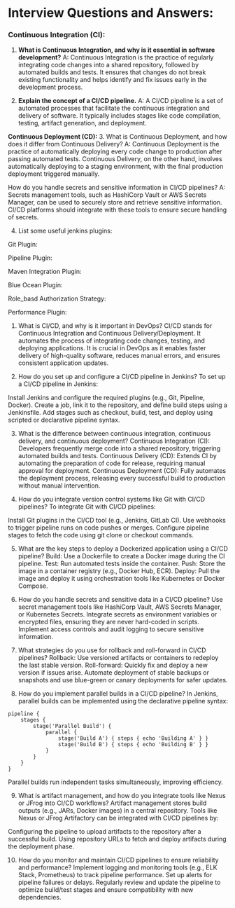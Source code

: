 # Interview Questions and Answers:

### Continuous Integration (CI):

1. **What is Continuous Integration, and why is it essential in software development?**
A: Continuous Integration is the practice of regularly integrating code changes into a shared repository, followed by automated builds and tests. It ensures that changes do not break existing functionality and helps identify and fix issues early in the development process.

2. **Explain the concept of a CI/CD pipeline.**
A: A CI/CD pipeline is a set of automated processes that facilitate the continuous integration and delivery of software. It typically includes stages like code compilation, testing, artifact generation, and deployment.

 **Continuous Deployment (CD):**
3. What is Continuous Deployment, and how does it differ from Continuous Delivery?
A: Continuous Deployment is the practice of automatically deploying every code change to production after passing automated tests. Continuous Delivery, on the other hand, involves automatically deploying to a staging environment, with the final production deployment triggered manually.



How do you handle secrets and sensitive information in CI/CD pipelines?
A: Secrets management tools, such as HashiCorp Vault or AWS Secrets Manager, can be used to securely store and retrieve sensitive information. CI/CD platforms should integrate with these tools to ensure secure handling of secrets.


4. List some useful jenkins plugins:

Git Plugin:

Pipeline Plugin:

Maven Integration Plugin:

Blue Ocean Plugin:

Role_basd Authorization Strategy:

Performance Plugin:


1) What is CI/CD, and why is it important in DevOps?
CI/CD stands for Continuous Integration and Continuous Delivery/Deployment. It automates the process of integrating code changes, testing, and deploying applications. It is crucial in DevOps as it enables faster delivery of high-quality software, reduces manual errors, and ensures consistent application updates.

2) How do you set up and configure a CI/CD pipeline in Jenkins?
To set up a CI/CD pipeline in Jenkins:

Install Jenkins and configure the required plugins (e.g., Git, Pipeline, Docker).
Create a job, link it to the repository, and define build steps using a Jenkinsfile.
Add stages such as checkout, build, test, and deploy using scripted or declarative pipeline syntax.

3) What is the difference between continuous integration, continuous delivery, and continuous deployment?
Continuous Integration (CI): Developers frequently merge code into a shared repository, triggering automated builds and tests.
Continuous Delivery (CD): Extends CI by automating the preparation of code for release, requiring manual approval for deployment.
Continuous Deployment (CD): Fully automates the deployment process, releasing every successful build to production without manual intervention.

4) How do you integrate version control systems like Git with CI/CD pipelines?
To integrate Git with CI/CD pipelines:

Install Git plugins in the CI/CD tool (e.g., Jenkins, GitLab CI).
Use webhooks to trigger pipeline runs on code pushes or merges.
Configure pipeline stages to fetch the code using git clone or checkout commands.

5) What are the key steps to deploy a Dockerized application using a CI/CD pipeline?
Build: Use a Dockerfile to create a Docker image during the CI pipeline.
Test: Run automated tests inside the container.
Push: Store the image in a container registry (e.g., Docker Hub, ECR).
Deploy: Pull the image and deploy it using orchestration tools like Kubernetes or Docker Compose.

6) How do you handle secrets and sensitive data in a CI/CD pipeline?
Use secret management tools like HashiCorp Vault, AWS Secrets Manager, or Kubernetes Secrets.
Integrate secrets as environment variables or encrypted files, ensuring they are never hard-coded in scripts.
Implement access controls and audit logging to secure sensitive information.

7) What strategies do you use for rollback and roll-forward in CI/CD pipelines?
Rollback: Use versioned artifacts or containers to redeploy the last stable version.
Roll-forward: Quickly fix and deploy a new version if issues arise.
Automate deployment of stable backups or snapshots and use blue-green or canary deployments for safer updates.

8) How do you implement parallel builds in a CI/CD pipeline?
In Jenkins, parallel builds can be implemented using the declarative pipeline syntax:

```
pipeline {
    stages {
        stage('Parallel Build') {
            parallel {
                stage('Build A') { steps { echo 'Building A' } }
                stage('Build B') { steps { echo 'Building B' } }
            }
        }
    }
}
```

Parallel builds run independent tasks simultaneously, improving efficiency.

9) What is artifact management, and how do you integrate tools like Nexus or JFrog into CI/CD workflows?
Artifact management stores build outputs (e.g., JARs, Docker images) in a central repository. Tools like Nexus or JFrog Artifactory can be integrated with CI/CD pipelines by:

Configuring the pipeline to upload artifacts to the repository after a successful build.
Using repository URLs to fetch and deploy artifacts during the deployment phase.


10) How do you monitor and maintain CI/CD pipelines to ensure reliability and performance?
Implement logging and monitoring tools (e.g., ELK Stack, Prometheus) to track pipeline performance.
Set up alerts for pipeline failures or delays.
Regularly review and update the pipeline to optimize build/test stages and ensure compatibility with new dependencies.